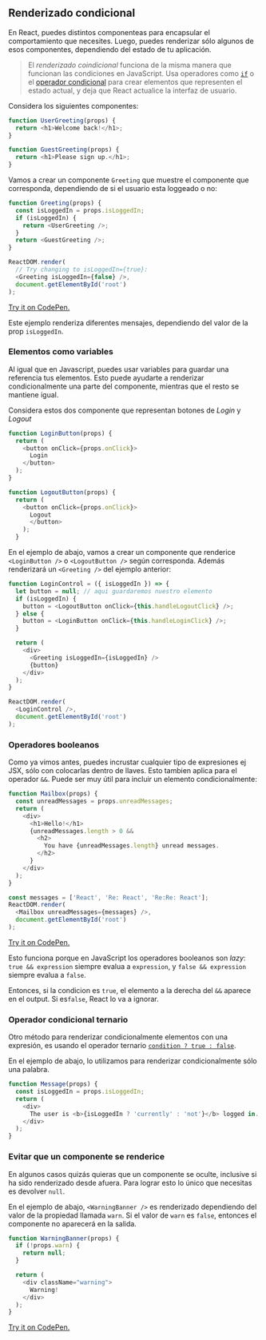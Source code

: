 ## Renderizado condicional

En React, puedes distintos componenteas para encapsular el comportamiento que necesites. Luego, puedes renderizar sólo algunos de esos componentes, dependiendo del estado de tu aplicación.

> El *renderizado coindicional* funciona de la misma manera que funcionan las condiciones en JavaScript. Usa operadores como [`if`](https://developer.mozilla.org/en-US/docs/Web/JavaScript/Reference/Statements/if...else) o el [operador condicional](https://developer.mozilla.org/en/docs/Web/JavaScript/Reference/Operators/Conditional_Operator) para crear elementos que representen el estado actual, y deja que React actualice la interfaz de usuario.

Considera los siguientes componentes:

```js
function UserGreeting(props) {
  return <h1>Welcome back!</h1>;
}

function GuestGreeting(props) {
  return <h1>Please sign up.</h1>;
}
```

Vamos a crear un componente `Greeting` que muestre el componente que corresponda, dependiendo de si el usuario esta loggeado o no:

```js
function Greeting(props) {
  const isLoggedIn = props.isLoggedIn;
  if (isLoggedIn) {
    return <UserGreeting />;
  }
  return <GuestGreeting />;
}

ReactDOM.render(
  // Try changing to isLoggedIn={true}:
  <Greeting isLoggedIn={false} />,
  document.getElementById('root')
);
```

[Try it on CodePen.](https://codepen.io/gaearon/pen/ZpVxNq?editors=0011)

Este ejemplo renderiza diferentes mensajes, dependiendo del valor de la prop `isLoggedIn`.

### Elementos como variables

Al igual que en Javascript, puedes usar variables para guardar una referencia tus elementos. Esto puede ayudarte a renderizar condicionalmente una parte del componente, mientras que el resto se mantiene igual.

Considera estos dos componente que representan botones de *Login* y *Logout*

```js
function LoginButton(props) {
  return (
    <button onClick={props.onClick}>
      Login
    </button>
  );
}

function LogoutButton(props) {
  return (
    <button onClick={props.onClick}>
      Logout
      </button>
    );
  }
  ```

En el ejemplo de abajo, vamos a crear un componente que renderice `<LoginButton />` o `<LogoutButton />` según corresponda. Además renderizará un `<Greeting />` del ejemplo anterior:

```js
function LoginControl = ({ isLoggedIn }) => {
  let button = null; // aqui guardaremos nuestro elemento
  if (isLoggedIn) {
    button = <LogoutButton onClick={this.handleLogoutClick} />;
  } else {
    button = <LoginButton onClick={this.handleLoginClick} />;
  }

  return (
    <div>
      <Greeting isLoggedIn={isLoggedIn} />
      {button}
    </div>
  );
}

ReactDOM.render(
  <LoginControl />,
  document.getElementById('root')
);
```

### Operadores booleanos

Como ya vimos antes, puedes incrustar cualquier tipo de expresiones ej JSX, sólo con colocarlas dentro de llaves. Esto tambien aplica para el operador `&&`. Puede ser muy útil para incluir un elemento condicionalmente:

```js
function Mailbox(props) {
  const unreadMessages = props.unreadMessages;
  return (
    <div>
      <h1>Hello!</h1>
      {unreadMessages.length > 0 &&
        <h2>
          You have {unreadMessages.length} unread messages.
        </h2>
      }
    </div>
  );
}

const messages = ['React', 'Re: React', 'Re:Re: React'];
ReactDOM.render(
  <Mailbox unreadMessages={messages} />,
  document.getElementById('root')
);
```

[Try it on CodePen.](https://codepen.io/gaearon/pen/ozJddz?editors=0010)

Esto funciona porque en JavaScript los operadores booleanos son *lazy*: `true && expression` siempre evalua a `expression`, y `false && expression` siempre evalua a `false`.

Entonces, si la condicion es `true`, el elemento a la derecha del `&&` aparece en el output. Si es`false`, React lo va a ignorar.

### Operador condicional ternario

Otro método para renderizar condicionalmente elementos con una expresión, es usando el operador ternario  [`condition ? true : false`](https://developer.mozilla.org/es/docs/Web/JavaScript/Referencia/Operadores/Conditional_Operator).

En el ejemplo de abajo, lo utilizamos para renderizar condicionalmente sólo una palabra.

```js
function Message(props) {
  const isLoggedIn = props.isLoggedIn;
  return (
    <div>
      The user is <b>{isLoggedIn ? 'currently' : 'not'}</b> logged in.
    </div>
  );
}
```

### Evitar que un componente se renderice

En algunos casos quizás quieras que un componente se oculte, inclusive si ha sido renderizado desde afuera. Para lograr esto lo único que necesitas es devolver `null`.

En el ejemplo de abajo, `<WarningBanner />` es renderizado dependiendo del valor de la propiedad llamada `warn`. Si el valor de `warn` es `false`, entonces el componente no aparecerá en la salida.

```js
function WarningBanner(props) {
  if (!props.warn) {
    return null;
  }

  return (
    <div className="warning">
      Warning!
    </div>
  );
}
```

[Try it on CodePen.](https://codepen.io/gaearon/pen/Xjoqwm?editors=0010)
